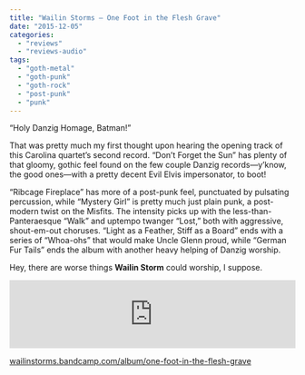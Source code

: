 ```yaml
---
title: "Wailin Storms – One Foot in the Flesh Grave"
date: "2015-12-05"
categories: 
  - "reviews"
  - "reviews-audio"
tags: 
  - "goth-metal"
  - "goth-punk"
  - "goth-rock"
  - "post-punk"
  - "punk"
---
```


“Holy Danzig Homage, Batman!”

That was pretty much my first thought upon hearing the opening track of this Carolina quartet’s second record. “Don’t Forget the Sun” has plenty of that gloomy, gothic feel found on the few couple Danzig records—y’know, the good ones—with a pretty decent Evil Elvis impersonator, to boot!

“Ribcage Fireplace” has more of a post-punk feel, punctuated by pulsating percussion, while “Mystery Girl” is pretty much just plain punk, a post-modern twist on the Misfits. The intensity picks up with the less-than-Panteraesque “Walk” and uptempo twanger “Lost,” both with aggressive, shout-em-out choruses. “Light as a Feather, Stiff as a Board” ends with a series of “Whoa-ohs” that would make Uncle Glenn proud, while “German Fur Tails” ends the album with another heavy helping of Danzig worship.

Hey, there are worse things **Wailin Storm** could worship, I suppose.

<iframe style="border: 0; width: 100%; height: 120px;" src="https://bandcamp.com/EmbeddedPlayer/album=231590770/size=large/bgcol=ffffff/linkcol=0687f5/tracklist=false/artwork=small/transparent=true/" width="300" height="150" seamless=""><a href="http://wailinstorms.bandcamp.com/album/one-foot-in-the-flesh-grave">One Foot in the Flesh Grave by Wailin Storms</a></iframe>

[wailinstorms.bandcamp.com/album/one-foot-in-the-flesh-grave](http://wailinstorms.bandcamp.com/album/one-foot-in-the-flesh-grave)

